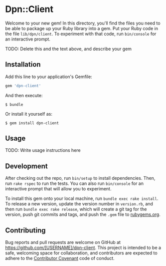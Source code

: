 # Dpn::Client

Welcome to your new gem! In this directory, you'll find the files you need to be able to package up your Ruby library into a gem. Put your Ruby code in the file `lib/dpn/client`. To experiment with that code, run `bin/console` for an interactive prompt.

TODO: Delete this and the text above, and describe your gem

## Installation

Add this line to your application's Gemfile:

```ruby
gem 'dpn-client'
```

And then execute:

    $ bundle

Or install it yourself as:

    $ gem install dpn-client

## Usage

TODO: Write usage instructions here

## Development

After checking out the repo, run `bin/setup` to install dependencies. Then, run `rake rspec` to run the tests. You can also run `bin/console` for an interactive prompt that will allow you to experiment.

To install this gem onto your local machine, run `bundle exec rake install`. To release a new version, update the version number in `version.rb`, and then run `bundle exec rake release`, which will create a git tag for the version, push git commits and tags, and push the `.gem` file to [rubygems.org](https://rubygems.org).

## Contributing

Bug reports and pull requests are welcome on GitHub at https://github.com/[USERNAME]/dpn-client. This project is intended to be a safe, welcoming space for collaboration, and contributors are expected to adhere to the [Contributor Covenant](contributor-covenant.org) code of conduct.

